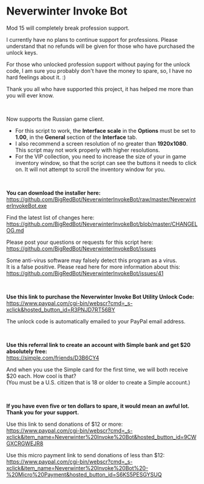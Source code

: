 # Neverwinter Invoke Bot

Mod 15 will completely break profession support.

I currently have no plans to continue support for professions. Please understand that no refunds will be given for those who have purchased the unlock keys.

For those who unlocked profession support without paying for the unlock code, I am sure you probably don't have the money to spare, so, I have no hard feelings about it. :)

Thank you all who have supported this project, it has helped me more than you will ever know.

&nbsp;

Now supports the Russian game client.

- For this script to work, the **Interface scale** in the **Options** must be set to **1.00**, in the **General** section of the **Interface** tab.  
- I also recommend a screen resolution of no greater than **1920x1080**. This script may not work properly with higher resolutions.  
- For the VIP collection, you need to increase the size of your in game inventory window, so that the script can see the buttons it needs to click on. It will not attempt to scroll the inventory window for you.

&nbsp;

**You can download the installer here:**  
https://github.com/BigRedBot/NeverwinterInvokeBot/raw/master/NeverwinterInvokeBot.exe

Find the latest list of changes here:  
https://github.com/BigRedBot/NeverwinterInvokeBot/blob/master/CHANGELOG.md

Please post your questions or requests for this script here:  
https://github.com/BigRedBot/NeverwinterInvokeBot/issues

Some anti-virus software may falsely detect this program as a virus.  
It is a false positive. Please read here for more information about this:  
https://github.com/BigRedBot/NeverwinterInvokeBot/issues/41

&nbsp;

**Use this link to purchase the Neverwinter Invoke Bot Utility Unlock Code:**  
https://www.paypal.com/cgi-bin/webscr?cmd=_s-xclick&hosted_button_id=R3PNJD7RT56BY

The unlock code is automatically emailed to your PayPal email address.

&nbsp;

**Use this referral link to create an account with Simple bank and get $20 absolutely free:**  
https://simple.com/friends/D3B6CY4

And when you use the Simple card for the first time, we will both receive $20 each. How cool is that?  
(You must be a U.S. citizen that is 18 or older to create a Simple account.)

&nbsp;

**If you have even five or ten dollars to spare, it would mean an awful lot. Thank you for your support.**

Use this link to send donations of $12 or more:  
https://www.paypal.com/cgi-bin/webscr?cmd=_s-xclick&item_name=Neverwinter%20Invoke%20Bot&hosted_button_id=9CWGXCRGWEJR8

Use this micro payment link to send donations of less than $12:  
https://www.paypal.com/cgi-bin/webscr?cmd=_s-xclick&item_name=Neverwinter%20Invoke%20Bot%20-%20Micro%20Payment&hosted_button_id=S6KS5PESGYSUQ
